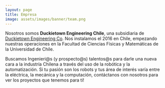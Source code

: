 ```yaml
---
layout: page
title: Empresa
image: assets/images/banner/team.png
---
```


<p>
Nosotros somos <strong>Duckietown Engineering Chile</strong>, una subsidiaria de <a href="http://duckietown.org">Duckietown Engineering Co</a>. Nos instalamos el 2016 en Chile, empezando nuestras operaciones en la Facultad de Ciencias Físicas y Matemáticas de la Universidad de Chile.
</p>
<p>
	Buscamos Ingenieri@s (y prospecto@s) talentos@s para darle una nueva cara a la industría Chilena a través del uso de la robótica y la automatización. Si tu pasión son los robots y tus área de interés varía entre la eléctrica, la mecánica y la computación, contáctanos con nosotros para ver los proyectos que tenemos para ti!
</p>